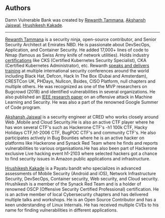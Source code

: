 ## Authors

Damn Vulnerable Bank was created by [Rewanth Tammana](https://rewanthtammana.com), [Akshansh Jaiswal](https://akshanshjaiswal.com/), [Hrushikesh Kakade](https://hkh4cks.com/).

---

[Rewanth Tammana](https://rewanthtammana.com) is a security ninja, open-source contributor, and Senior Security Architect at Emirates NBD. He is passionate about DevSecOps, Application, and Container Security. He added 17,000+ lines of code to Nmap (famous as Swiss Army knife of network utilities). Holds industry [certifications](https://rewanthtammana.com/#certifications) like CKS (Certified Kubernetes Security Specialist), CKA (Certified Kubernetes Administrator), etc. Rewanth [speaks and delivers training](https://rewanthtammana.com/#talks) at multiple international security conferences around the world including Black Hat, Defcon, Hack In The Box (Dubai and Amsterdam), CRESTCon UK, PHDays, Nullcon, Bsides, CISO Platform, null chapters and multiple others. He was recognized as one of the MVP researchers on Bugcrowd (2018) and identified vulnerabilities in several organizations. He also published an [IEEE research paper](https://rewanthtammana.com/#featured) on an offensive attack in Machine Learning and Security. He was also a part of the renowned Google Summer of Code program.

[Akshansh Jaiswal](https://akshanshjaiswal.com/) is a security engineer at CRED who works closely around Web ,Mobile and Cloud Security.He is also an active CTF player where he has won several CTF's such as Hackerone  CTF's -h1 100k CTF, Hacky Holidays CTF,h1-2006 CTF, BugPOC CTF's and community CTF's. He also participates actively in Bug Bounties where he is an active hacker on platforms like Hackerone and Synack Red Team where he finds and reports vulnerabilities to various organisations.He has also been part of Hackerone exclusive Live hacking event h1-2103 where selected hackers got a chance to find security issues in Amazon public applications and infrastructure.

[Hrushikesh Kakade](https://hkh4cks.com/) is a Payatu bandit who specializes in advanced assessments of Mobile Security (Android and iOS), Network Infrastructure Security, DevSecOps, Container security, Web security, and Cloud security. Hrushikesh is a member of the Synack Red Team and is a holder of renowned OSCP (Offensive Security Certified Professional) certification. He is an active member of local Cybersecurity chapters and has delivered multiple talks and workshops. He is an Open Source Contributor and has a keen understanding of Linux Internals. He has received multiple CVEs to his name for finding vulnerabilities in different applications.
